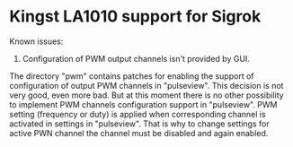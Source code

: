 # Kingst LA1010 support for Sigrok

Known issues:
1. Configuration of PWM output channels isn't provided by GUI.

The directory "pwm" contains patches for enabling the support of configuration of output PWM channels in "pulseview".
This decision is not very good, even more bad. But at this moment there is no other possibility to implement PWM channels configuration support in "pulseview".
PWM setting (frequency or duty) is applied when corresponding channel is activated in settings in "pulseview". That is why to change settings for active PWN channel the channel must be disabled and again enabled.
